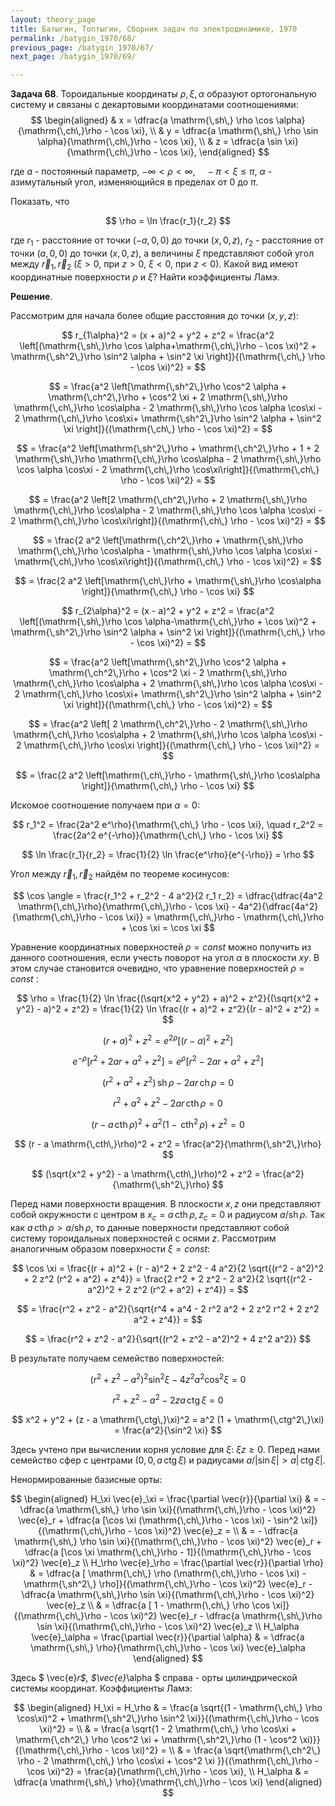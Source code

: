 ```yaml
---
layout: theory_page
title: Батыгин, Топтыгин, Сборник задач по электродинамике, 1970
permalink: /batygin_1970/68/
previous_page: /batygin_1970/67/
next_page: /batygin_1970/69/

---
```


**Задача 68**. Тороидальные координаты $\rho, \xi, \alpha$ образуют ортогональную систему и связаны с декартовыми координатами соотношениями:
$$
\begin{aligned}
& x = \dfrac{a \mathrm{\,sh\,} \rho \cos \alpha}{\mathrm{\,ch\,}\rho - \cos \xi}, \\
& y = \dfrac{a \mathrm{\,sh\,} \rho \sin \alpha}{\mathrm{\,ch\,}\rho - \cos \xi}, \\
& z = \dfrac{a \sin \xi}{\mathrm{\,ch\,}\rho - \cos \xi},
\end{aligned}
$$

где $a$ - постоянный параметр, $-\infty < \rho < \infty, \quad - \pi < \xi \leqslant \pi$,  $\alpha$ - азимутальный угол, изменяющийся в пределах от 0 до $\pi$.

Показать, что 

$$
\rho = \ln \frac{r_1}{r_2}
$$

где $r_1$ - расстояние от точки $(-a, 0, 0)$ до точки $(x, 0, z)$, $r_2$ - расстояние от точки $(a, 0, 0)$ до точки $(x, 0, z)$, а величины $\xi$ представляют собой угол между $\vec{r}_1, \vec{r}_2$ ($\xi > 0$, при $z > 0$, $\xi < 0$, при $z < 0$). Какой вид имеют координатные поверхности $\rho$ и $\xi$? Найти коэффициенты Ламэ.

**Решение**. 

Рассмотрим для начала более общие расстояния до точки $(x, y, z)$:

$$
r_{1\alpha}^2 = (x + a)^2 + y^2 + z^2 = \frac{a^2 \left[(\mathrm{\,sh\,}\rho \cos \alpha+\mathrm{\,ch\,}\rho - \cos \xi)^2 + \mathrm{\,sh^2\,}\rho \sin^2 \alpha + \sin^2 \xi \right]}{(\mathrm{\,ch\,} \rho - \cos \xi)^2} =
$$

$$
= \frac{a^2 \left[\mathrm{\,sh^2\,}\rho \cos^2 \alpha + \mathrm{\,ch^2\,}\rho + \cos^2 \xi + 2 \mathrm{\,sh\,}\rho \mathrm{\,ch\,}\rho \cos\alpha - 2 \mathrm{\,sh\,}\rho \cos \alpha \cos\xi -  2 \mathrm{\,ch\,}\rho \cos\xi+ \mathrm{\,sh^2\,}\rho \sin^2 \alpha + \sin^2 \xi \right]}{(\mathrm{\,ch\,} \rho - \cos \xi)^2} =
$$

$$
= \frac{a^2 \left[\mathrm{\,sh^2\,}\rho + \mathrm{\,ch^2\,}\rho + 1 + 2 \mathrm{\,sh\,}\rho \mathrm{\,ch\,}\rho \cos\alpha - 2 \mathrm{\,sh\,}\rho \cos \alpha \cos\xi -  2 \mathrm{\,ch\,}\rho \cos\xi\right]}{(\mathrm{\,ch\,} \rho - \cos \xi)^2} =
$$

$$
= \frac{a^2 \left[2 \mathrm{\,ch^2\,}\rho + 2 \mathrm{\,sh\,}\rho \mathrm{\,ch\,}\rho \cos\alpha - 2 \mathrm{\,sh\,}\rho \cos \alpha \cos\xi -  2 \mathrm{\,ch\,}\rho \cos\xi\right]}{(\mathrm{\,ch\,} \rho - \cos \xi)^2} =
$$

$$
= \frac{2 a^2 \left[\mathrm{\,ch^2\,}\rho + \mathrm{\,sh\,}\rho \mathrm{\,ch\,}\rho \cos\alpha - \mathrm{\,sh\,}\rho \cos \alpha \cos\xi -  \mathrm{\,ch\,}\rho \cos\xi\right]}{(\mathrm{\,ch\,} \rho - \cos \xi)^2} = 
$$

$$
= \frac{2 a^2 \left[\mathrm{\,ch\,}\rho + \mathrm{\,sh\,}\rho \cos\alpha \right]}{\mathrm{\,ch\,} \rho - \cos \xi}
$$

$$
r_{2\alpha}^2 = (x - a)^2 + y^2 + z^2 = \frac{a^2 \left[(\mathrm{\,sh\,}\rho \cos \alpha-\mathrm{\,ch\,}\rho + \cos \xi)^2 + \mathrm{\,sh^2\,}\rho \sin^2 \alpha + \sin^2 \xi \right]}{(\mathrm{\,ch\,} \rho - \cos \xi)^2} =
$$

$$
= \frac{a^2 \left[\mathrm{\,sh^2\,}\rho \cos^2 \alpha + \mathrm{\,ch^2\,}\rho + \cos^2 \xi - 2 \mathrm{\,sh\,}\rho \mathrm{\,ch\,}\rho \cos\alpha + 2 \mathrm{\,sh\,}\rho \cos \alpha \cos\xi -  2 \mathrm{\,ch\,}\rho \cos\xi+ \mathrm{\,sh^2\,}\rho \sin^2 \alpha + \sin^2 \xi \right]}{(\mathrm{\,ch\,} \rho - \cos \xi)^2} =
$$

$$
= \frac{a^2 \left[ 2 \mathrm{\,ch^2\,}\rho - 2 \mathrm{\,sh\,}\rho \mathrm{\,ch\,}\rho \cos\alpha + 2 \mathrm{\,sh\,}\rho \cos \alpha \cos\xi -  2 \mathrm{\,ch\,}\rho \cos\xi  \right]}{(\mathrm{\,ch\,} \rho - \cos \xi)^2} =
$$

$$
= \frac{2 a^2 \left[\mathrm{\,ch\,}\rho - \mathrm{\,sh\,}\rho \cos\alpha \right]}{\mathrm{\,ch\,} \rho - \cos \xi}
$$

Искомое соотношение получаем при $\alpha = 0$:

$$
r_1^2 = \frac{2a^2 e^\rho}{\mathrm{\,ch\,} \rho - \cos \xi}, \quad r_2^2 = \frac{2a^2 e^{-\rho}}{\mathrm{\,ch\,} \rho - \cos \xi}
$$

$$
\ln \frac{r_1}{r_2} = \frac{1}{2} \ln \frac{e^\rho}{e^{-\rho}} = \rho
$$

Угол между $\vec{r}_1, \vec{r}_2$ найдём по теореме косинусов:

$$
\cos \angle = \frac{r_1^2 + r_2^2 - 4 a^2}{2 r_1 r_2} = \dfrac{\dfrac{4a^2 \mathrm{\,ch\,}\rho}{\mathrm{\,ch\,}\rho - \cos \xi} - 4a^2}{\dfrac{4a^2}{\mathrm{\,ch\,}\rho - \cos \xi}} = \mathrm{\,ch\,}\rho - \mathrm{\,ch\,}\rho + \cos \xi = \cos \xi
$$

Уравнение координатных поверхностей $\rho = const$ можно получить из данного соотношения, если учесть поворот на угол $\alpha$ в плоскости $xy$. В этом случае становится очевидно, что уравнение поверхностей $\rho = const$ :

$$
\rho = \frac{1}{2} \ln \frac{(\sqrt{x^2 + y^2} + a)^2 + z^2}{(\sqrt{x^2 + y^2} - a)^2 + z^2} =
\frac{1}{2} \ln \frac{(r + a)^2 + z^2}{(r - a)^2 + z^2} =
$$

$$
(r + a)^2 + z^2 = e^{2\rho} [(r - a)^2 + z^2]
$$

$$
e^{-\rho} [r^2 + 2 ar + a^2 + z^2] = e^{\rho} [r^2 - 2a r + a^2 + z^2]
$$

$$
(r^2 +a^2 + z^2) \mathrm{\,sh\,}\rho - 2 a r \mathrm{\,ch\,}\rho = 0
$$

$$
r^2 +a^2 + z^2 - 2 a r \mathrm{\,cth\,}\rho = 0
$$

$$
(r - a \mathrm{\,cth\,}\rho)^2 +a^2 (1 - \mathrm{\,cth^2\,}\rho) + z^2 = 0
$$

$$
(r - a \mathrm{\,cth\,}\rho)^2 + z^2 = \frac{a^2}{\mathrm{\,sh^2\,}\rho}
$$

$$
(\sqrt{x^2 + y^2} - a \mathrm{\,cth\,}\rho)^2 + z^2 = \frac{a^2}{\mathrm{\,sh^2\,}\rho}
$$

Перед нами поверхности вращения. В плоскости $x, z$ они представляют собой окружности с центром в $x_c =a \mathrm{\,cth\,}\rho, z_c = 0$ и радиусом $a/\mathrm{sh\,}\rho$. Так как $a \mathrm{\,cth\,}\rho > a/\mathrm{sh\,}\rho$, то данные поверхности представляют собой систему тороидальных поверхностей с осями $z$. Рассмотрим аналогичным образом поверхности $\xi = const$:

$$
\cos \xi = \frac{(r + a)^2 + (r - a)^2 + 2 z^2 - 4 a^2}{2 \sqrt{(r^2 - a^2)^2 + 2 z^2 (r^2 + a^2) + z^4}} = \frac{2 r^2 + 2 z^2 - 2 a^2}{2 \sqrt{(r^2 - a^2)^2 + 2 z^2 (r^2 + a^2) + z^4}} =
$$

$$
= \frac{r^2 + z^2 - a^2}{\sqrt{r^4 + a^4 - 2 r^2 a^2 + 2 z^2 r^2 + 2 z^2 a^2 + z^4}} =
$$

$$
= \frac{r^2 + z^2 - a^2}{\sqrt{(r^2 + z^2 - a^2)^2  + 4 z^2 a^2}}
$$

В результате получаем семейство поверхностей:

$$
(r^2 + z^2- a^2)^2 \sin^2 \xi - 4 z^2 a^2 \cos^2 \xi =  0
$$

$$
r^2 + z^2 - a^2 - 2 z a \mathrm{\,ctg\,}\xi = 0 
$$

$$
x^2 + y^2 + (z - a \mathrm{\,ctg\,}\xi)^2 = a^2 (1 + \mathrm{\,ctg^2\,}\xi) = \frac{a^2}{\sin^2 \xi}
$$

Здесь учтено при вычислении корня условие для $\xi$: $\xi z \geqslant 0$. Перед нами семейство сфер с центрами $(0, 0, a\mathrm{\,ctg\,}\xi)$ и радиусами $a/\lvert\sin \xi\rvert > a \lvert\mathrm{\,ctg\,}\xi\rvert$.

Ненормированные базисные орты:

$$
\begin{aligned}
H_\xi \vec{e}_\xi = \frac{\partial \vec{r}}{\partial \xi} & = - \dfrac{a \mathrm{\,sh\,} \rho \sin \xi}{(\mathrm{\,ch\,}\rho - \cos \xi)^2} \vec{e}_r + \dfrac{a [\cos \xi (\mathrm{\,ch\,}\rho - \cos \xi) - \sin^2 \xi]}{(\mathrm{\,ch\,}\rho - \cos \xi)^2} \vec{e}_z = \\
& = - \dfrac{a \mathrm{\,sh\,} \rho \sin \xi}{(\mathrm{\,ch\,}\rho - \cos \xi)^2} \vec{e}_r + \dfrac{a [\cos \xi \mathrm{\,ch\,}\rho - 1]}{(\mathrm{\,ch\,}\rho - \cos \xi)^2} \vec{e}_z \\
H_\rho \vec{e}_\rho = \frac{\partial \vec{r}}{\partial \rho} & = 
\dfrac{a [ \mathrm{\,ch\,} \rho (\mathrm{\,ch\,}\rho - \cos \xi) - \mathrm{\,sh^2\,} \rho]}{(\mathrm{\,ch\,}\rho - \cos \xi)^2} \vec{e}_r - \dfrac{a \mathrm{\,sh\,}\rho \sin \xi}{(\mathrm{\,ch\,}\rho - \cos \xi)^2} \vec{e}_z \\
& = \dfrac{a [ 1 - \mathrm{\,ch\,} \rho \cos \xi]}{(\mathrm{\,ch\,}\rho - \cos \xi)^2} \vec{e}_r - \dfrac{a \mathrm{\,sh\,}\rho \sin \xi}{(\mathrm{\,ch\,}\rho - \cos \xi)^2} \vec{e}_z \\
H_\alpha \vec{e}_\alpha = \frac{\partial \vec{r}}{\partial \alpha} & = 
\dfrac{a \mathrm{\,sh\,} \rho}{\mathrm{\,ch\,}\rho - \cos \xi} \vec{e}_\alpha
\end{aligned}
$$

Здесь $ \vec{e}_r$, $\vec{e}_\alpha $ справа - орты цилиндрической системы координат. Коэффициенты Ламэ:

$$
\begin{aligned}
H_\xi = H_\rho & = \frac{a \sqrt{(1 - \mathrm{\,ch\,} \rho \cos\xi)^2 + \mathrm{\,sh^2\,}\rho \sin^2 \xi}}{(\mathrm{\,ch\,}\rho - \cos \xi)^2} = \\
& = \frac{a \sqrt{1 - 2 \mathrm{\,ch\,} \rho \cos\xi + \mathrm{\,ch^2\,} \rho \cos^2 \xi + \mathrm{\,sh^2\,}\rho (1 - \cos^2 \xi)}}{(\mathrm{\,ch\,}\rho - \cos \xi)^2} = \\
& = \frac{a \sqrt{\mathrm{\,ch^2\,} \rho - 2 \mathrm{\,ch\,} \rho \cos\xi + \cos^2 \xi }}{(\mathrm{\,ch\,}\rho - \cos \xi)^2} = \frac{a}{\mathrm{\,ch\,}\rho - \cos \xi}, \\
H_\alpha & = \dfrac{a \mathrm{\,sh\,} \rho}{\mathrm{\,ch\,}\rho - \cos \xi}
\end{aligned}
$$


